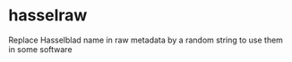 hasselraw
=========

Replace Hasselblad name in raw metadata by a random string to use them in some software

